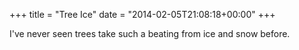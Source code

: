 +++
title = "Tree Ice"
date = "2014-02-05T21:08:18+00:00"
+++

I've never seen trees take such a beating from ice and snow before.
			